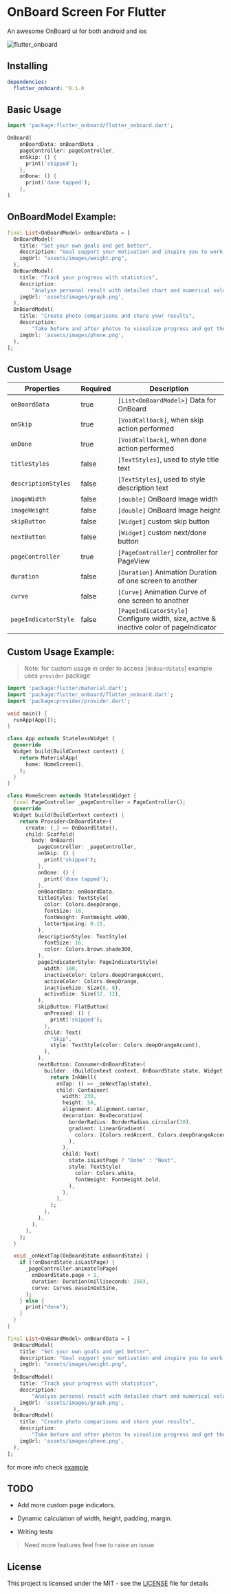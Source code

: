 # OnBoard Screen For Flutter

An awesome OnBoard ui for both android and ios

![flutter_onboard](flutter_onboard.gif)

## Installing

```yaml
dependencies:
  flutter_onboard: ^0.1.0
```

## Basic Usage

```dart
import 'package:flutter_onboard/flutter_onboard.dart';
```

```dart
OnBoard(
    onBoardData: onBoardData ,
    pageController: pageController,
    onSkip: () {
      print('skipped');
    },
    onDone: () {
      print('done tapped');
    },
)
```

## OnBoardModel Example:

```dart
final List<OnBoardModel> onBoardData = [
  OnBoardModel(
    title: "Set your own goals and get better",
    description: "Goal support your motivation and inspire you to work harder",
    imgUrl: "assets/images/weight.png",
  ),
  OnBoardModel(
    title: "Track your progress with statistics",
    description:
        "Analyse personal result with detailed chart and numerical values",
    imgUrl: 'assets/images/graph.png',
  ),
  OnBoardModel(
    title: "Create photo comparisons and share your results",
    description:
        "Take before and after photos to visualize progress and get the shape that you dream about",
    imgUrl: 'assets/images/phone.png',
  ),
];
```

## Custom Usage

| Properties           | Required | Description                                                                            |
| -------------------- | -------- | -------------------------------------------------------------------------------------- |
| `onBoardData`        | true     | `[List<OnBoardModel>]` Data for OnBoard                                                |
| `onSkip`             | true     | `[VoidCallback]`, when skip action performed                                           |
| `onDone`             | true     | `[VoidCallback]`, when done action performed                                           |
| `titleStyles`        | false    | `[TextStyles]`, used to style title text                                               |
| `descriptionStyles`  | false    | `[TextStyles]`, used to style description text                                         |
| `imageWidth`         | false    | `[double]` OnBoard Image width                                                         |
| `imageHeight`        | false    | `[double]` OnBoard Image height                                                        |
| `skipButton`         | false    | `[Widget]` custom skip button                                                          |
| `nextButton`         | false    | `[Widget]` custom next/done button                                                     |
| `pageController`     | true     | `[PageController]` controller for PageView                                             |
| `duration`           | false    | `[Duration]` Animation Duration of one screen to another                               |
| `curve`              | false    | `[Curve]` Animation Curve of one screen to another                                     |
| `pageIndicatorStyle` | false    | `[PageIndicatorStyle]` Configure width, size, active & inactive color of pageIndicator |

## Custom Usage Example:

> Note: for custom usage in order to access [`OnBoardState`] example uses `provider` package

```dart
import 'package:flutter/material.dart';
import 'package:flutter_onboard/flutter_onboard.dart';
import 'package:provider/provider.dart';

void main() {
  runApp(App());
}

class App extends StatelessWidget {
  @override
  Widget build(BuildContext context) {
    return MaterialApp(
      home: HomeScreen(),
    );
  }
}

class HomeScreen extends StatelessWidget {
  final PageController _pageController = PageController();
  @override
  Widget build(BuildContext context) {
    return Provider<OnBoardState>(
      create: (_) => OnBoardState(),
      child: Scaffold(
        body: OnBoard(
          pageController: _pageController,
          onSkip: () {
            print('skipped');
          },
          onDone: () {
            print('done tapped');
          },
          onBoardData: onBoardData,
          titleStyles: TextStyle(
            color: Colors.deepOrange,
            fontSize: 18,
            fontWeight: FontWeight.w900,
            letterSpacing: 0.15,
          ),
          descriptionStyles: TextStyle(
            fontSize: 16,
            color: Colors.brown.shade300,
          ),
          pageIndicatorStyle: PageIndicatorStyle(
            width: 100,
            inactiveColor: Colors.deepOrangeAccent,
            activeColor: Colors.deepOrange,
            inactiveSize: Size(8, 8),
            activeSize: Size(12, 12),
          ),
          skipButton: FlatButton(
            onPressed: () {
              print('skipped');
            },
            child: Text(
              "Skip",
              style: TextStyle(color: Colors.deepOrangeAccent),
            ),
          ),
          nextButton: Consumer<OnBoardState>(
            builder: (BuildContext context, OnBoardState state, Widget child) {
              return InkWell(
                onTap: () => _onNextTap(state),
                child: Container(
                  width: 230,
                  height: 50,
                  alignment: Alignment.center,
                  decoration: BoxDecoration(
                    borderRadius: BorderRadius.circular(30),
                    gradient: LinearGradient(
                      colors: [Colors.redAccent, Colors.deepOrangeAccent],
                    ),
                  ),
                  child: Text(
                    state.isLastPage ? "Done" : "Next",
                    style: TextStyle(
                      color: Colors.white,
                      fontWeight: FontWeight.bold,
                    ),
                  ),
                ),
              );
            },
          ),
        ),
      ),
    );
  }

  void _onNextTap(OnBoardState onBoardState) {
    if (!onBoardState.isLastPage) {
      _pageController.animateToPage(
        onBoardState.page + 1,
        duration: Duration(milliseconds: 250),
        curve: Curves.easeInOutSine,
      );
    } else {
      print("done");
    }
  }
}

final List<OnBoardModel> onBoardData = [
  OnBoardModel(
    title: "Set your own goals and get better",
    description: "Goal support your motivation and inspire you to work harder",
    imgUrl: "assets/images/weight.png",
  ),
  OnBoardModel(
    title: "Track your progress with statistics",
    description:
        "Analyse personal result with detailed chart and numerical values",
    imgUrl: 'assets/images/graph.png',
  ),
  OnBoardModel(
    title: "Create photo comparisons and share your results",
    description:
        "Take before and after photos to visualize progress and get the shape that you dream about",
    imgUrl: 'assets/images/phone.png',
  ),
];


```

for more info check [example](example)

## TODO

- Add more custom page indicators.

- Dynamic calculation of width, height, padding, margin.

- Writing tests

> Need more features feel free to raise an issue

## License

This project is licensed under the MIT - see the [LICENSE](LICENSE) file for details
